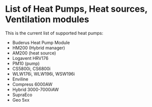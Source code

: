 # List of Heat Pumps, Heat sources, Ventilation modules

This is the current list of supported heat pumps:

- Buderus Heat Pump Module
- HM200 (Hybrid manager)
- AM200 (heat source)
- Logavent HRV176
- PM10 (pump)
- CS5800i, CS6800i
- WLW176i, WLW196i, WSW196i
- Enviline
- Compress 6000AW
- Hybrid 3000-7000iAW
- SupraEco
- Geo 5xx
